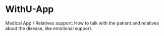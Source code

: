 # WithU-App
Medical App / Relatives support: How to talk with the patient and relatives about the disease, like emotional support. 
